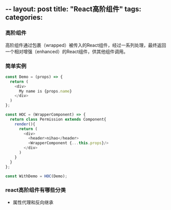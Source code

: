 --
   layout: post
   title:  "React高阶组件"
   tags:
   categories:
---

### 高阶组件

高阶组件通过包裹（wrapped）被传入的React组件，经过一系列处理，最终返回一个相对增强（enhanced）的React组件，供其他组件调用。

### 简单实例
```javascript
const Demo = (props) => {
  return (
    <div>
	  My name is {props.name}
	</div>
  )
};

const HOC = (WrapperComponent) => {
  return class Permission extends Component{
    render(){
      return (
        <div>
		  <header>nihao</header>
		  <WrapperComponent {...this.props}/>
		</div>
	  )
	}
  }
};

const WithDemo = HOC(Demo);

```

### react高阶组件有哪些分类
- 属性代理和反向继承
